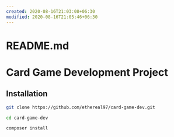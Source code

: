 ```yaml
---
created: 2020-08-16T21:03:08+06:30
modified: 2020-08-16T21:05:46+06:30
---
```


# README.md

# Card Game Development Project

## Installation

```bash
git clone https://github.com/ethereal97/card-game-dev.git

cd card-game-dev

composer install
```